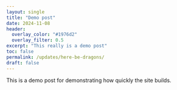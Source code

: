 ```yaml
---
layout: single
title: "Demo post"
date: 2024-11-08
header: 
  overlay_color: "#1976d2"
  overlay_filter: 0.5
excerpt: "This really is a demo post"
toc: false
permalink: /updates/here-be-dragons/
draft: false
---
```


This is a demo post for demonstrating how quickly the site builds.
